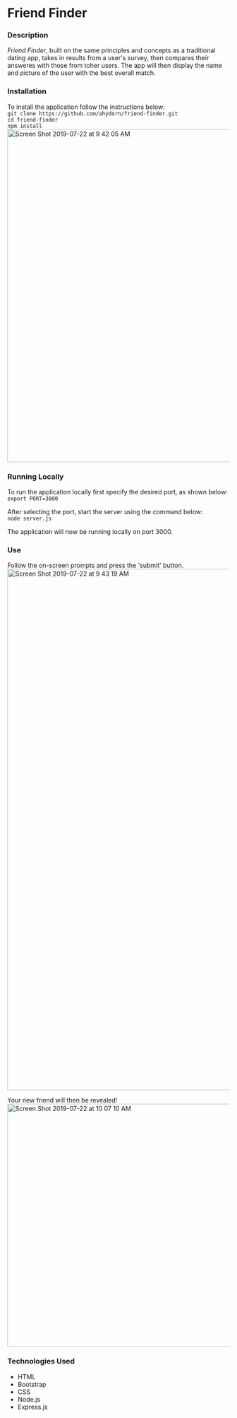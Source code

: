 # Friend Finder
### Description
*Friend Finder*, built on the same principles and concepts as a traditional dating app, takes in results from a user's survey, then compares their answeres with those from toher users. The app will then display the name and picture of the user with the best overall match. 

### Installation
To install the application follow the instructions below:  
`git clone https://github.com/ahydorn/friend-finder.git`  
`cd friend-finder`  
`npm install`  
<img width="753" alt="Screen Shot 2019-07-22 at 9 42 05 AM" src="https://user-images.githubusercontent.com/40612623/61650416-86d20d80-ac68-11e9-967e-24c8e4a158f6.png">

### Running Locally
To run the application locally first specify the desired port, as shown below:
`export PORT=3000`

After selecting the port, start the server using the command below:  
`node server.js`

The application will now be running locally on port 3000.

### Use
Follow the on-screen prompts and press the 'submit' button.
<img width="1179" alt="Screen Shot 2019-07-22 at 9 43 19 AM" src="https://user-images.githubusercontent.com/40612623/61650421-8afe2b00-ac68-11e9-8ea9-b287de868ea7.png">
  
Your new friend will then be revealed!
<img width="549" alt="Screen Shot 2019-07-22 at 10 07 10 AM" src="https://user-images.githubusercontent.com/40612623/61650562-d6183e00-ac68-11e9-9849-eb7a86dd3df2.png">

### Technologies Used
* HTML  
* Bootstrap  
* CSS  
* Node.js  
* Express.js   



